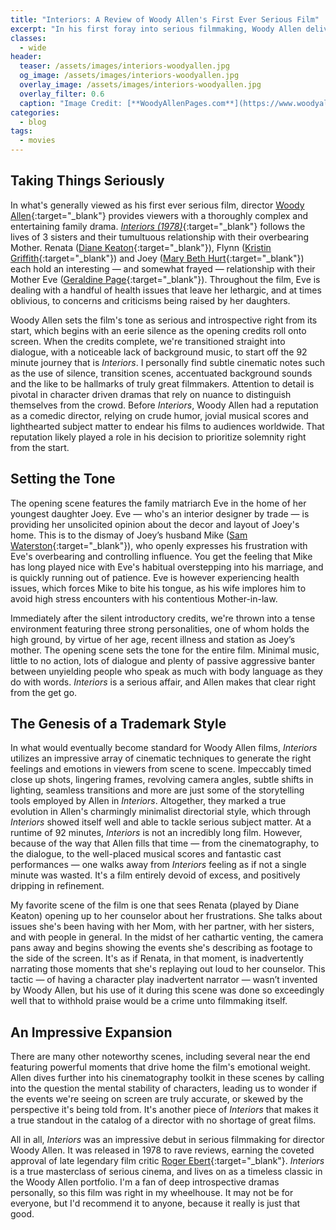 ```yaml
---
title: "Interiors: A Review of Woody Allen's First Ever Serious Film"
excerpt: "In his first foray into serious filmmaking, Woody Allen delivers a deeply emotional dramatic masterpiece."
classes: 
  - wide
header:
  teaser: /assets/images/interiors-woodyallen.jpg
  og_image: /assets/images/interiors-woodyallen.jpg
  overlay_image: /assets/images/interiors-woodyallen.jpg
  overlay_filter: 0.6
  caption: "Image Credit: [**WoodyAllenPages.com**](https://www.woodyallenpages.com/wp-content/uploads/2016/07/interiors-1.jpg)"
categories:
  - blog
tags:
  - movies
---
```


<style>
  .page__hero--overlay {
      padding: 12em 0;
  }

  /*.image-sizing .page__hero--overlay {
    background-size: 100% 100%;
  }*/

</style>

## Taking Things Seriously

In what's generally viewed as his first ever serious film, director [Woody Allen](https://en.wikipedia.org/wiki/Woody_Allen){:target="_blank"} provides viewers with a thoroughly complex and entertaining family drama. [*Interiors (1978)*](https://en.wikipedia.org/wiki/Interiors){:target="_blank"} follows the lives of 3 sisters and their tumultuous relationship with their overbearing Mother. Renata ([Diane Keaton](https://en.wikipedia.org/wiki/Diane_Keaton){:target="_blank"}), Flynn ([Kristin Griffith](https://en.wikipedia.org/wiki/Kristin_Griffith){:target="_blank"}) and Joey ([Mary Beth Hurt](https://en.wikipedia.org/wiki/Mary_Beth_Hurt){:target="_blank"}) each hold an interesting — and somewhat frayed — relationship with their Mother Eve ([Geraldine Page](https://en.wikipedia.org/wiki/Geraldine_Page){:target="_blank"}). Throughout the film, Eve is dealing with a handful of health issues that leave her lethargic, and at times oblivious, to concerns and criticisms being raised by her daughters.

Woody Allen sets the film's tone as serious and introspective right from its start, which begins with an eerie silence as the opening credits roll onto screen. When the credits complete, we're transitioned straight into dialogue, with a noticeable lack of background music, to start off the 92 minute journey that is *Interiors*. I personally find subtle cinematic notes such as the use of silence, transition scenes, accentuated background sounds and the like to be hallmarks of truly great filmmakers. Attention to detail is pivotal in character driven dramas that rely on nuance to distinguish themselves from the crowd. Before *Interiors*, Woody Allen had a reputation as a comedic director, relying on crude humor, jovial musical scores and lighthearted subject matter to endear his films to audiences worldwide. That reputation likely played a role in his decision to prioritize solemnity right from the start.

## Setting the Tone

The opening scene features the family matriarch Eve in the home of her youngest daughter Joey. Eve — who's an interior designer by trade — is providing her unsolicited opinion about the decor and layout of Joey's home. This is to the dismay of Joey’s husband Mike ([Sam Waterston](https://en.wikipedia.org/wiki/Sam_Waterston){:target="_blank"}), who openly expresses his frustration with Eve's overbearing and controlling influence. You get the feeling that Mike has long played nice with Eve's habitual overstepping into his marriage, and is quickly running out of patience. Eve is however experiencing health issues, which forces Mike to bite his tongue, as his wife implores him to avoid high stress encounters with his contentious Mother-in-law.

Immediately after the silent introductory credits, we're thrown into a tense environment featuring three strong personalities, one of whom holds the high ground, by virtue of her age, recent illness and station as Joey’s mother. The opening scene sets the tone for the entire film. Minimal music, little to no action, lots of dialogue and plenty of passive aggressive banter between unyielding people who speak as much with body language as they do with words. *Interiors* is a serious affair, and Allen makes that clear right from the get go.

## The Genesis of a Trademark Style

In what would eventually become standard for Woody Allen films, *Interiors* utilizes an impressive array of cinematic techniques to generate the right feelings and emotions in viewers from scene to scene. Impeccably timed close up shots, lingering frames, revolving camera angles, subtle shifts in lighting, seamless transitions and more are just some of the storytelling tools employed by Allen in *Interiors*. Altogether, they marked a true evolution in Allen's charmingly minimalist directorial style, which through *Interiors* showed itself well and able to tackle serious subject matter. At a runtime of 92 minutes, *Interiors* is not an incredibly long film. However, because of the way that Allen fills that time — from the cinematography, to the dialogue, to the well-placed musical scores and fantastic cast performances — one walks away from *Interiors* feeling as if not a single minute was wasted. It's a film entirely devoid of excess, and positively dripping in refinement.

My favorite scene of the film is one that sees Renata (played by Diane Keaton) opening up to her counselor about her frustrations. She talks about issues she's been having with her Mom, with her partner, with her sisters, and with people in general. In the midst of her cathartic venting, the camera pans away and begins showing the events she's describing as footage to the side of the screen. It's as if Renata, in that moment, is inadvertently narrating those moments that she's replaying out loud to her counselor. This tactic — of having a character play inadvertent narrator — wasn’t invented by Woody Allen, but his use of it during this scene was done so exceedingly well that to withhold praise would be a crime unto filmmaking itself.

## An Impressive Expansion

There are many other noteworthy scenes, including several near the end featuring powerful moments that drive home the film's emotional weight. Allen dives further into his cinematography toolkit in these scenes by calling into the question the mental stability of characters, leading us to wonder if the events we're seeing on screen are truly accurate, or skewed by the perspective it's being told from. It's another piece of *Interiors* that makes it a true standout in the catalog of a director with no shortage of great films.

All in all,  *Interiors* was an impressive debut in serious filmmaking for director Woody Allen. It was released in 1978 to rave reviews, earning the coveted approval of late legendary film critic [Roger Ebert](https://www.rogerebert.com/reviews/interiors-1978){:target="_blank"}. *Interiors* is a true masterclass of serious cinema, and lives on as a timeless classic in the Woody Allen portfolio. I'm a fan of deep introspective dramas personally, so this film was right in my wheelhouse. It may not be for everyone, but I'd recommend it to anyone, because it really is just that good.

